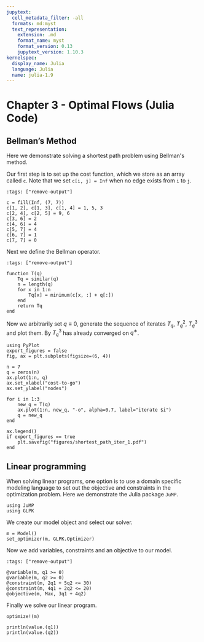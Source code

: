 ```yaml
---
jupytext:
  cell_metadata_filter: -all
  formats: md:myst
  text_representation:
    extension: .md
    format_name: myst
    format_version: 0.13
    jupytext_version: 1.10.3
kernelspec:
  display_name: Julia
  language: Julia
  name: julia-1.9
---
```



# Chapter 3 - Optimal Flows (Julia Code)

## Bellman’s Method

Here we demonstrate solving a shortest path problem using Bellman's method.

Our first step is to set up the cost function, which we store as an array
called `c`. Note that we set `c[i, j] = Inf` when no edge exists from `i` to
`j`.

```{code-cell}
:tags: ["remove-output"]

c = fill(Inf, (7, 7))
c[1, 2], c[1, 3], c[1, 4] = 1, 5, 3
c[2, 4], c[2, 5] = 9, 6
c[3, 6] = 2
c[4, 6] = 4
c[5, 7] = 4
c[6, 7] = 1
c[7, 7] = 0
```

Next we define the Bellman operator.

```{code-cell}
:tags: ["remove-output"]

function T(q)
    Tq = similar(q)
    n = length(q)
    for x in 1:n
        Tq[x] = minimum(c[x, :] + q[:])
    end
    return Tq
end
```

Now we arbitrarily set $q \equiv 0$, generate the sequence of iterates $T_q$,
$T^2_q$, $T^3_q$ and plot them. By $T^3_q$ has already converged on $q^∗$.

```{code-cell}
using PyPlot
export_figures = false
fig, ax = plt.subplots(figsize=(6, 4))

n = 7
q = zeros(n)
ax.plot(1:n, q)
ax.set_xlabel("cost-to-go")
ax.set_ylabel("nodes")

for i in 1:3
    new_q = T(q)
    ax.plot(1:n, new_q, "-o", alpha=0.7, label="iterate $i")
    q = new_q
end

ax.legend()
if export_figures == true
    plt.savefig("figures/shortest_path_iter_1.pdf")
end
```

## Linear programming

When solving linear programs, one option is to use a domain specific modeling
language to set out the objective and constraints in the optimization problem.
Here we demonstrate the Julia package `JuMP`.

```{code-cell}
using JuMP
using GLPK
```

We create our model object and select our solver.

```{code-cell}
m = Model()
set_optimizer(m, GLPK.Optimizer)
```

Now we add variables, constraints and an objective to our model.

```{code-cell}
:tags: ["remove-output"]

@variable(m, q1 >= 0)
@variable(m, q2 >= 0)
@constraint(m, 2q1 + 5q2 <= 30)
@constraint(m, 4q1 + 2q2 <= 20)
@objective(m, Max, 3q1 + 4q2)
```

Finally we solve our linear program.

```{code-cell}
optimize!(m)

println(value.(q1)) 
println(value.(q2))
```
